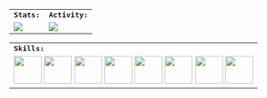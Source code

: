 <table>
    <tr>
        <td colspan="2">
        <strong><samp>Stats:</samp></strong>
        </td>
        <td colspan="2">
        <strong><samp>Activity: </samp></strong>
        </td>
    </tr>
    <tr>
        <td colspan="2" rowspan="2">
        <a href="https://github-readme-stats.vercel.app/api?username=kuroiteiken&count_private=true&hide_border=true&show_icons=true&theme=prussian">
        <img src="https://github-readme-stats.vercel.app/api?username=kuroiteiken&count_private=true&hide_border=true&show_icons=true&theme=prussian">
        </a>
        </td>
        <td colspan="2" rowspan="2">
        <a href="https://github-readme-streak-stats.herokuapp.com/?user=kuroiteiken&hide_border=true&theme=prussian">
        <img src="https://github-readme-streak-stats.herokuapp.com/?user=kuroiteiken&hide_border=true&theme=prussian">
        </a>
        </td>
    </tr>
</table>

<div align=center>
<table>
    <tr>
        <td colspan="8">
        <strong><samp>Skills:</samp></strong>
        </td>
    </tr>
        <tr>
        <td colspan="8">
        <a href="https://dart.dev/"><img src="https://img.icons8.com/color/480/000000/dart.png" width=50></a>
        <a href="https://flutter.dev/"><img src="https://img.icons8.com/color/480/000000/flutter.png" width=50></a>
        <a href="https://code.visualstudio.com/"><img src="https://img.icons8.com/color/480/000000/visual-studio-code-2019.png" width=50></a>
        <a href="https://developer.android.com/studio"><img src="https://img.icons8.com/color/480/000000/android-studio.png" width=50></a>
        <a href="https://www.figma.com/"><img src="https://img.icons8.com/color/480/000000/figma.png" width=50></a>
        <a href="https://www.adobe.com/tr/products/xd.html"><img src="https://img.icons8.com/color/480/000000/adobe-xd--v1.png" width=50></a>
        <a href="https://git-scm.com/"><img src="https://img.icons8.com/color/480/000000/git.png" width=50></a>
        <a href="https://firebase.google.com/"><img src="https://img.icons8.com/color/480/000000/firebase.png" width=50></a>            
        </td>
    </tr>
</table>
</div>
